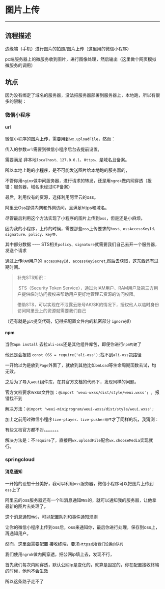 # 图片上传

<hr/>

## 流程描述

边缘端（手机）进行图片的拍照/图片上传（这里用的微信小程序）

pc端服务器上的微服务收到图片，进行图像处理，然后输出（这里做个网页模拟微服务的调用）

## 坑点

因为没有绑定了域名的服务器，没法把服务器部署到服务器上，本地跑，所以有很多的限制：

### 微信小程序

#### url

微信小程序的图片上传，需要用到`wx.uploadFile`，然而：

传入的参数`url`需要到微信小程序后台去提前设置，

需要满足 非本地`localhost、127.0.0.1`、`Https`、是域名且备案。

所以本地上跑的小程序，是不可能发送图片给本地跑的服务器的，

不管你用`nginx`做中间服务器，进行请求的转发，还是用`ngrok`做内网穿透（报错：服务器，域名未经过ICP备案）

最后，利用仅有的资源，选择利用阿里云的oss。

阿里云Oss提供内网和外网访问，且满足https和域名。



尽管最后利用这个方法实现了小程序的图片上传到`oss`，但是还是小麻烦，

因为我的小程序，上传的时候，需要那些`oss`上传要求的`host、ossAccessKeyId、signature、policy、key等，`

其中部分数据 ---- STS相关`policy、signature`就需要我们自己去开一个服务器，发送个请求

通过上传`RAM`用户的` accessKeyId, accessKeySecret`,然后去获取，这东西还有过期时间。

> 补充STS知识：
>
> ​	STS（Security Token Service），通过为IAM用户、RAM用户及第三方用户提供临时访问授权来帮助用户更好地管理云资源的访问权限。
>
> ​	借助STS，可以实现在不泄露云账号AK/SK的情况下，授权他人以临时身份访问阿里云上的资源就需要我们自己

（还有就是`git`提交代码，记得把配置文件内的私密部分 `ignore`掉）



#### npm

当你`npm install` 去拉`ali-oss`还是其他组件库包，即便你进行`npm构建`了

他还是会报错 `const OSS = require('ali-oss');`找不到`ali-oss`包路径 

一开始以为是放到`Page`外面了，就放到其他比如`onLoad`等生命周期函数去试，均无效。

之后为了导入`weui`组件库，在其官方文档的代码下，发现同样的问题。

官方文档要求wxss文件加：`@import 'weui-wxss/dist/style/weui.wxss'; `，报错找不到

解决方法：`@import 'weui-miniprogram/weui-wxss/dist/style/weui.wxss'; `

加上之前用过微信小程序`live-player、live-pusher组件`才了同样的坑，我猜测：

有些文档官方都不对。。。。。。。

解决方法是：不`require`了，直接用`wx.uploadFile`配合`wx.chooseMedia`实现就行。



### springcloud

#### 消息通知

一开始的设想十分美好，我可以利用`oss`服务器，微信小程序可以把图片上传到`oss`上了

阿里云的oss服务器还有一个叫消息通知`MNS`的，就可以通知我的服务器，让他拿最新的图片去处理了。

这个消息通知`MNS`，可以配置队列和事件通知规则

让你的微信小程序上传到oss后，oss来通知你，最后你进行处理，保存到oss上，再通知用户。

然而，这里面需要配置 接收终端，要求`Https或者我们设置的队列`

我们使用`ngrok`做内网穿透，把公网ip填上去，发现不行，

首先我们每次内网穿透，默认公网ip是变化的，就算是固定的，你在配置接收终端的时候，他也不会生效

所以这条路子走不了

